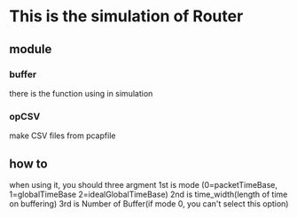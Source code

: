 # This is the simulation of Router

## module

### buffer
there is the function using in simulation

### opCSV
make CSV files from pcapfile

## how to
when using it, you should three argment
1st is mode (0=packetTimeBase, 1=globalTimeBase 2=idealGlobalTimeBase)
2nd is time_width(length of time on buffering)
3rd is Number of Buffer(if mode 0, you can't select this option)